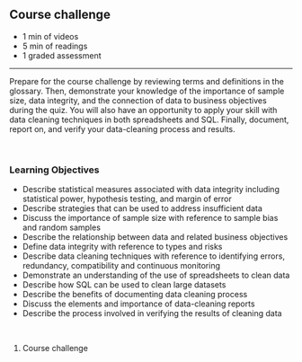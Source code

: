 ## Course challenge

- 1 min of videos
- 5 min of readings
- 1 graded assessment

<hr>

Prepare for the course challenge by reviewing terms and definitions in the glossary. Then, demonstrate your knowledge of the importance of sample size, data integrity, and the connection of data to business objectives during the quiz. You will also have an opportunity to apply your skill with data cleaning techniques in both spreadsheets and SQL. Finally, document, report on, and verify your data-cleaning process and results.

<br>

### Learning Objectives

- Describe statistical measures associated with data integrity including statistical power, hypothesis testing, and margin of error
- Describe strategies that can be used to address insufficient data
- Discuss the importance of sample size with reference to sample bias and random samples
- Describe the relationship between data and related business objectives
- Define data integrity with reference to types and risks
- Describe data cleaning techniques with reference to identifying errors, redundancy, compatibility and continuous monitoring
- Demonstrate an understanding of the use of spreadsheets to clean data
- Describe how SQL can be used to clean large datasets
- Describe the benefits of documenting data cleaning process
- Discuss the elements and importance of data-cleaning reports
- Describe the process involved in verifying the results of cleaning data

<br>

1. Course challenge
